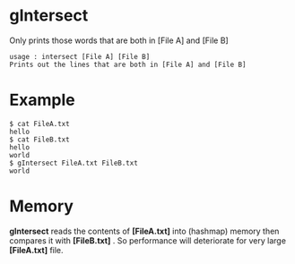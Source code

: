 # gIntersect

Only prints those words that are both in [File A] and [File B]


    usage : intersect [File A] [File B]
    Prints out the lines that are both in [File A] and [File B]


# Example

    $ cat FileA.txt
    hello
    $ cat FileB.txt
    hello
    world
    $ gIntersect FileA.txt FileB.txt
    world


# Memory

**gIntersect** reads the contents of **[FileA.txt]** into (hashmap) memory then compares it with **[FileB.txt]** . So performance will deteriorate for very large **[FileA.txt]** file.

